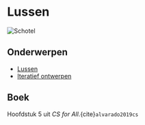 # Lussen

![Schotel](/images/saucer.png)

## Onderwerpen

-   [Lussen](/topics/15_lussen)
-   [Iteratief ontwerpen](/topics/16_iteratief_ontwerp)

## Boek

Hoofdstuk 5 uit *CS for All*.{cite}`alvarado2019cs`
